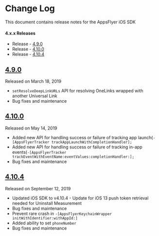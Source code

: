 # Change Log
This document contains release notes for the AppsFlyer iOS SDK

#### 4.x.x Releases

- Release - [4.9.0](#490)
- Release - [4.10.0](#4100)
- Release - [4.10.4](#4104)



## [4.9.0](https://github.com/AppsFlyerSDK/AppsFlyerFramework/releases/tag/4.9.0)
Released on March 18, 2019
- `setResolveDeepLinkURLs` API for resolving OneLinks wrapped with another Universal Link
- Bug fixes and maintenance

## [4.10.0](https://github.com/AppsFlyerSDK/AppsFlyerFramework/releases/tag/4.10.0)
Released on May 14, 2019
- Added new API for handling success or failure of tracking app launch(`-[AppsFlyerTracker trackAppLaunchWithCompletionHandler];`
- Added new API for handling success or failure of tracking in-app events(`-[AppsFlyerTracker trackEventWithEventName:eventValues:completionHandler:];`
- Bug fixes and maintenance

## [4.10.4](https://github.com/AppsFlyerSDK/AppsFlyerFramework/releases/tag/4.10.4)
Released on September 12, 2019
- Updated iOS SDK to v4.10.4 - Update for iOS 13 push token retrieval needed for Uninstall Measurement
- Bug fixes and maintenance
- Prevent rare crash in `-[AppsFlyerKeychainWrapper initWithIdentifier:withAppId:]`
- Added ability to set `phoneNumber`
- Bug fixes and maintenance

